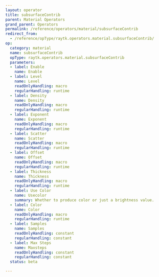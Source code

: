 ```yaml
---
layout: operator
title: subsurfaceContrib
parent: Material Operators
grand_parent: Operators
permalink: /reference/operators/material/subsurfaceContrib
redirect_from:
  - /reference/opType/raytk.operators.material.subsurfaceContrib/
op:
  category: material
  name: subsurfaceContrib
  opType: raytk.operators.material.subsurfaceContrib
  parameters:
  - label: Enable
    name: Enable
  - label: Level
    name: Level
    readOnlyHandling: macro
    regularHandling: runtime
  - label: Density
    name: Density
    readOnlyHandling: macro
    regularHandling: runtime
  - label: Exponent
    name: Exponent
    readOnlyHandling: macro
    regularHandling: runtime
  - label: Scatter
    name: Scatter
    readOnlyHandling: macro
    regularHandling: runtime
  - label: Offset
    name: Offset
    readOnlyHandling: macro
    regularHandling: runtime
  - label: Thickness
    name: Thickness
    readOnlyHandling: macro
    regularHandling: runtime
  - label: Use Color
    name: Usecolor
    summary: Whether to produce color or just a brightness value.
  - label: Color
    name: Color
    readOnlyHandling: macro
    regularHandling: runtime
  - label: Samples
    name: Samples
    readOnlyHandling: constant
    regularHandling: constant
  - label: Max Steps
    name: Maxsteps
    readOnlyHandling: constant
    regularHandling: constant
  status: beta

---
```

